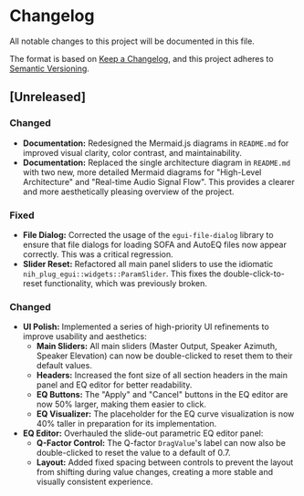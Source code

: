 # Changelog

All notable changes to this project will be documented in this file.

The format is based on [Keep a Changelog](https://keepachangelog.com/en/1.0.0/),
and this project adheres to [Semantic Versioning](https://semver.org/spec/v2.0.0.html).

## [Unreleased]

### Changed
- **Documentation:** Redesigned the Mermaid.js diagrams in `README.md` for improved visual clarity, color contrast, and maintainability.
- **Documentation:** Replaced the single architecture diagram in `README.md` with two new, more detailed Mermaid diagrams for "High-Level Architecture" and "Real-time Audio Signal Flow". This provides a clearer and more aesthetically pleasing overview of the project.

### Fixed
- **File Dialog:** Corrected the usage of the `egui-file-dialog` library to ensure that file dialogs for loading SOFA and AutoEQ files now appear correctly. This was a critical regression.
- **Slider Reset:** Refactored all main panel sliders to use the idiomatic `nih_plug_egui::widgets::ParamSlider`. This fixes the double-click-to-reset functionality, which was previously broken.

### Changed
- **UI Polish:** Implemented a series of high-priority UI refinements to improve usability and aesthetics:
    - **Main Sliders:** All main sliders (Master Output, Speaker Azimuth, Speaker Elevation) can now be double-clicked to reset them to their default values.
    - **Headers:** Increased the font size of all section headers in the main panel and EQ editor for better readability.
    - **EQ Buttons:** The "Apply" and "Cancel" buttons in the EQ editor are now 50% larger, making them easier to click.
    - **EQ Visualizer:** The placeholder for the EQ curve visualization is now 40% taller in preparation for its implementation.
- **EQ Editor:** Overhauled the slide-out parametric EQ editor panel:
    - **Q-Factor Control:** The Q-factor `DragValue`'s label can now also be double-clicked to reset the value to a default of 0.7.
    - **Layout:** Added fixed spacing between controls to prevent the layout from shifting during value changes, creating a more stable and visually consistent experience.